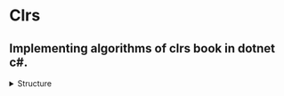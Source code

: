# Clrs
## Implementing algorithms of clrs book in dotnet c#.

<details><summary>Structure</summary>
  <ul>
    <li>
      <span style="color: red;">Clrs-Service</span><br> -> A dotnet class library project contaning clrs book's algorihtms.<br>
    </li>
    <li>
      <span style="color: red;">Clrs-Console</span><br> -> A dotnet console project to test for yourself.<br>
    </li>
    <li>
      <span style="color: red;">Clrs-Test</span><br> -> A dotnet nunit project to write diffrent tests for the algorithms.<br>
    </li>
 </ul>
</details>
